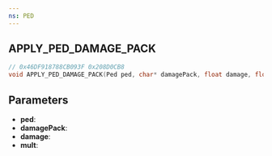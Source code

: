 ```yaml
---
ns: PED
---
```

## APPLY_PED_DAMAGE_PACK

```c
// 0x46DF918788CB093F 0x208D0CB8
void APPLY_PED_DAMAGE_PACK(Ped ped, char* damagePack, float damage, float mult);
```

## Parameters
* **ped**:
* **damagePack**:
* **damage**:
* **mult**:
